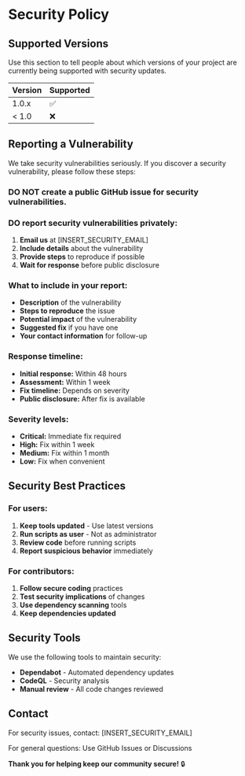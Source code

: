 # Security Policy

## Supported Versions

Use this section to tell people about which versions of your project are currently being supported with security updates.

| Version | Supported          |
| ------- | ------------------ |
| 1.0.x   | :white_check_mark: |
| < 1.0   | :x:                |

## Reporting a Vulnerability

We take security vulnerabilities seriously. If you discover a security vulnerability, please follow these steps:

### **DO NOT** create a public GitHub issue for security vulnerabilities.

### **DO** report security vulnerabilities privately:

1. **Email us** at [INSERT_SECURITY_EMAIL]
2. **Include details** about the vulnerability
3. **Provide steps** to reproduce if possible
4. **Wait for response** before public disclosure

### **What to include in your report:**

- **Description** of the vulnerability
- **Steps to reproduce** the issue
- **Potential impact** of the vulnerability
- **Suggested fix** if you have one
- **Your contact information** for follow-up

### **Response timeline:**

- **Initial response:** Within 48 hours
- **Assessment:** Within 1 week
- **Fix timeline:** Depends on severity
- **Public disclosure:** After fix is available

### **Severity levels:**

- **Critical:** Immediate fix required
- **High:** Fix within 1 week
- **Medium:** Fix within 1 month
- **Low:** Fix when convenient

## Security Best Practices

### **For users:**

1. **Keep tools updated** - Use latest versions
2. **Run scripts as user** - Not as administrator
3. **Review code** before running scripts
4. **Report suspicious behavior** immediately

### **For contributors:**

1. **Follow secure coding** practices
2. **Test security implications** of changes
3. **Use dependency scanning** tools
4. **Keep dependencies updated**

## Security Tools

We use the following tools to maintain security:

- **Dependabot** - Automated dependency updates
- **CodeQL** - Security analysis
- **Manual review** - All code changes reviewed

## Contact

For security issues, contact: [INSERT_SECURITY_EMAIL]

For general questions: Use GitHub Issues or Discussions

**Thank you for helping keep our community secure!** 🔒

